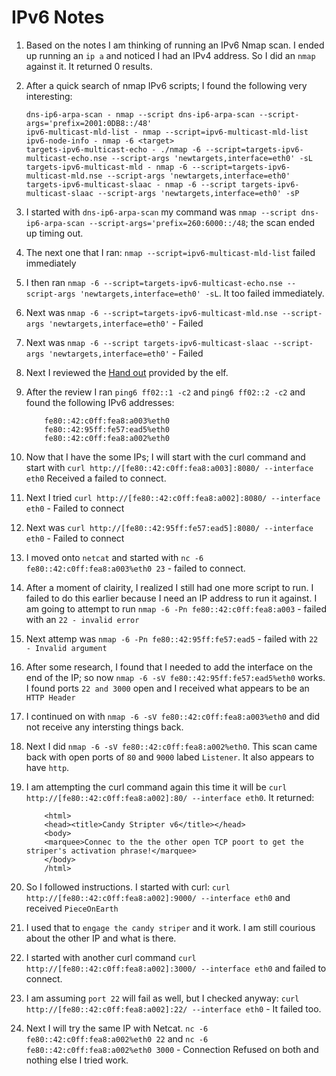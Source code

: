 # IPv6 Notes

1. Based on the notes I am thinking of running an IPv6 Nmap scan.  I ended up running an `ip a` and noticed I had an IPv4 address.  So I did an `nmap` against it.  It returned 0 results.
2. After a quick search of nmap IPv6 scripts; I found the following very interesting:

    ```nmap
    dns-ip6-arpa-scan - nmap --script dns-ip6-arpa-scan --script-args='prefix=2001:0DB8::/48'
    ipv6-multicast-mld-list - nmap --script=ipv6-multicast-mld-list
    ipv6-node-info - nmap -6 <target>
    targets-ipv6-multicast-echo - ./nmap -6 --script=targets-ipv6-multicast-echo.nse --script-args 'newtargets,interface=eth0' -sL
    targets-ipv6-multicast-mld - nmap -6 --script=targets-ipv6-multicast-mld.nse --script-args 'newtargets,interface=eth0'
    targets-ipv6-multicast-slaac - nmap -6 --script targets-ipv6-multicast-slaac --script-args 'newtargets,interface=eth0' -sP
    ```  

3. I started with `dns-ip6-arpa-scan` my command was `nmap --script dns-ip6-arpa-scan --script-args='prefix=260:6000::/48`; the scan ended up timing out.  
4. The next one that I ran: `nmap --script=ipv6-multicast-mld-list` failed immediately  
5. I then ran `nmap -6 --script=targets-ipv6-multicast-echo.nse --script-args 'newtargets,interface=eth0' -sL`.  It too failed immediately.
6. Next was `nmap -6 --script=targets-ipv6-multicast-mld.nse --script-args 'newtargets,interface=eth0'` - Failed
7. Next was `nmap -6 --script targets-ipv6-multicast-slaac --script-args 'newtargets,interface=eth0'` - Failed
8. Next I reviewed the [Hand out](https://gist.github.com/chriselgee/c1c69756e527f649d0a95b6f20337c2f) provided by the elf.
9. After the review I ran `ping6 ff02::1 -c2` and `ping6 ff02::2 -c2` and found the following IPv6 addresses:

    ```Addresses
        fe80::42:c0ff:fea8:a003%eth0
        fe80::42:95ff:fe57:ead5%eth0
        fe80::42:c0ff:fea8:a002%eth0
    ```

10. Now that I have the some IPs; I will start with the curl command and start with `curl http://[fe80::42:c0ff:fea8:a003]:8080/ --interface eth0` Received a failed to connect.
11. Next I tried `curl http://[fe80::42:c0ff:fea8:a002]:8080/ --interface eth0` - Failed to connect
12. Next was `curl http://[fe80::42:95ff:fe57:ead5]:8080/ --interface eth0` - Failed to connect
13. I moved onto `netcat` and started with `nc -6 fe80::42:c0ff:fea8:a003%eth0 23` - failed to connect.
14. After a moment of clairity, I realized I still had one more script to run.  I failed to do this earlier because I need an IP address to run it against.  I am going to attempt to run `nmap -6 -Pn fe80::42:c0ff:fea8:a003` - failed with an `22 - invalid error`
15. Next attemp was `nmap -6 -Pn fe80::42:95ff:fe57:ead5` - failed with `22 - Invalid argument`
16. After some research, I found that I needed to add the interface on the end of the IP; so now  `nmap -6 -sV fe80::42:95ff:fe57:ead5%eth0` works.  I found ports `22 and 3000` open and I received what appears to be an `HTTP Header`
17. I continued on with `nmap -6 -sV fe80::42:c0ff:fea8:a003%eth0` and did not receive any intersting things back.
18. Next I did `nmap -6 -sV fe80::42:c0ff:fea8:a002%eth0`.   This scan came back with open ports of `80` and `9000` labed `Listener`.  It also appears to have `http`.
19. I am attempting the curl command again this time it will be `curl http://[fe80::42:c0ff:fea8:a002]:80/ --interface eth0`.  It returned:

    ```Return
        <html>
        <head><title>Candy Stripter v6</title></head>
        <body>
        <marquee>Connec to the the other open TCP poort to get the striper's activation phrase!</marquee>
        </body>
        /html>
    ```

20. So I followed instructions.  I started with curl: `curl http://[fe80::42:c0ff:fea8:a002]:9000/ --interface eth0` and received `PieceOnEarth`  
21. I used that to `engage the candy striper` and it work.  I am still courious about the other IP and what is there.
22. I started with another curl command `curl http://[fe80::42:c0ff:fea8:a002]:3000/ --interface eth0` and failed to connect.
23. I am assuming `port 22` will fail as well, but I checked anyway: `curl http://[fe80::42:c0ff:fea8:a002]:22/ --interface eth0` - It failed too.
24. Next I will try the same IP with Netcat. `nc -6 fe80::42:c0ff:fea8:a002%eth0 22` and `nc -6 fe80::42:c0ff:fea8:a002%eth0 3000` - Connection Refused on both and nothing else I tried work.  
